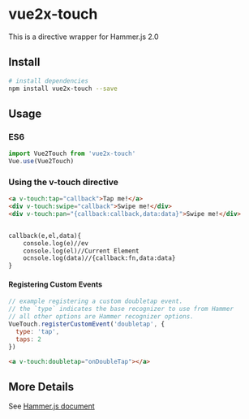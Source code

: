# vue2x-touch
This is a directive wrapper for Hammer.js 2.0



## Install

``` bash
# install dependencies
npm install vue2x-touch --save
```

## Usage

### ES6

``` javascript
import Vue2Touch from 'vue2x-touch'
Vue.use(Vue2Touch)
```

### Using the v-touch directive

``` html
<a v-touch:tap="callback">Tap me!</a>
<div v-touch:swipe="callback">Swipe me!</div>
<div v-touch:pan="{callback:callback,data:data}">Swipe me!</div>


callback(e,el,data){
	console.log(e)//ev
	console.log(el)//Current Element 
	ocnsole.log(data)//{callback:fn,data:data}
}


```

#### Registering Custom Events

``` js
// example registering a custom doubletap event.
// the `type` indicates the base recognizer to use from Hammer
// all other options are Hammer recognizer options.
VueTouch.registerCustomEvent('doubletap', {
  type: 'tap',
  taps: 2
})
```
``` html
<a v-touch:doubletap="onDoubleTap"></a>
```


## More Details
See [Hammer.js document](http://hammerjs.github.io/)


